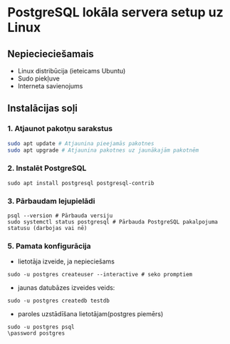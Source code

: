 # PostgreSQL lokāla servera setup uz Linux

## Nepiecieciešamais
- Linux distribūcija (ieteicams Ubuntu)
- Sudo piekļuve
- Interneta savienojums

## Instalācijas soļi

### 1. Atjaunot pakotņu sarakstus
```bash
sudo apt update # Atjaunina pieejamās pakotnes 
sudo apt upgrade # Atjaunina pakotnes uz jaunākajām pakotnēm
```
### 2. Instalēt PostgreSQL
```
sudo apt install postgresql postgresql-contrib
```
### 3.  Pārbaudam lejupielādi
```
psql --version # Pārbauda versiju
sudo systemctl status postgresql # Pārbauda PostgreSQL pakalpojuma statusu (darbojas vai nē)
```
### 5. Pamata konfigurācija
- lietotāja izveide, ja nepieciešams
```
sudo -u postgres createuser --interactive # seko promptiem
```
- jaunas datubāzes izveides veids:
```
sudo -u postgres createdb testdb
```
- paroles uzstādīšana lietotājam(postgres piemērs)
```
sudo -u postgres psql
\password postgres
```


